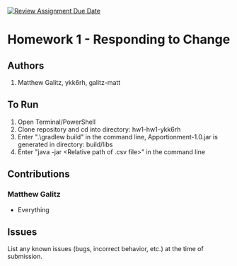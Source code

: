 [![Review Assignment Due Date](https://classroom.github.com/assets/deadline-readme-button-24ddc0f5d75046c5622901739e7c5dd533143b0c8e959d652212380cedb1ea36.svg)](https://classroom.github.com/a/NPfZwneM)
# Homework 1 - Responding to Change

## Authors
1) Matthew Galitz, ykk6rh, galitz-matt

## To Run
1) Open Terminal/PowerShell
2) Clone repository and cd into directory: hw1-hw1-ykk6rh
3) Enter ".\gradlew build" in the command line, Apportionment-1.0.jar is generated in directory: build/libs
4) Enter "java -jar <Relative path of Apportionment-1.0.jar> <Relative path of .csv file>" in the command line

## Contributions

### Matthew Galitz
* Everything

## Issues

List any known issues (bugs, incorrect behavior, etc.) at the time of submission.
